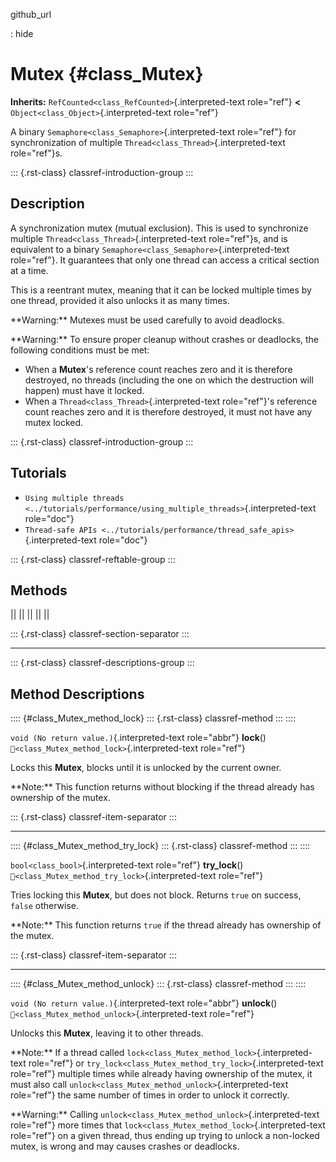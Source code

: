 github_url

:   hide

# Mutex {#class_Mutex}

**Inherits:** `RefCounted<class_RefCounted>`{.interpreted-text
role="ref"} **\<** `Object<class_Object>`{.interpreted-text role="ref"}

A binary `Semaphore<class_Semaphore>`{.interpreted-text role="ref"} for
synchronization of multiple `Thread<class_Thread>`{.interpreted-text
role="ref"}s.

::: {.rst-class}
classref-introduction-group
:::

## Description

A synchronization mutex (mutual exclusion). This is used to synchronize
multiple `Thread<class_Thread>`{.interpreted-text role="ref"}s, and is
equivalent to a binary `Semaphore<class_Semaphore>`{.interpreted-text
role="ref"}. It guarantees that only one thread can access a critical
section at a time.

This is a reentrant mutex, meaning that it can be locked multiple times
by one thread, provided it also unlocks it as many times.

\*\*Warning:\*\* Mutexes must be used carefully to avoid deadlocks.

\*\*Warning:\*\* To ensure proper cleanup without crashes or deadlocks,
the following conditions must be met:

- When a **Mutex**\'s reference count reaches zero and it is therefore
  destroyed, no threads (including the one on which the destruction will
  happen) must have it locked.
- When a `Thread<class_Thread>`{.interpreted-text role="ref"}\'s
  reference count reaches zero and it is therefore destroyed, it must
  not have any mutex locked.

::: {.rst-class}
classref-introduction-group
:::

## Tutorials

- `Using multiple threads <../tutorials/performance/using_multiple_threads>`{.interpreted-text
  role="doc"}
- `Thread-safe APIs <../tutorials/performance/thread_safe_apis>`{.interpreted-text
  role="doc"}

::: {.rst-class}
classref-reftable-group
:::

## Methods

||
||
||
||
||

::: {.rst-class}
classref-section-separator
:::

------------------------------------------------------------------------

::: {.rst-class}
classref-descriptions-group
:::

## Method Descriptions

:::: {#class_Mutex_method_lock}
::: {.rst-class}
classref-method
:::
::::

`void (No return value.)`{.interpreted-text role="abbr"} **lock**()
`🔗<class_Mutex_method_lock>`{.interpreted-text role="ref"}

Locks this **Mutex**, blocks until it is unlocked by the current owner.

\*\*Note:\*\* This function returns without blocking if the thread
already has ownership of the mutex.

::: {.rst-class}
classref-item-separator
:::

------------------------------------------------------------------------

:::: {#class_Mutex_method_try_lock}
::: {.rst-class}
classref-method
:::
::::

`bool<class_bool>`{.interpreted-text role="ref"} **try_lock**()
`🔗<class_Mutex_method_try_lock>`{.interpreted-text role="ref"}

Tries locking this **Mutex**, but does not block. Returns `true` on
success, `false` otherwise.

\*\*Note:\*\* This function returns `true` if the thread already has
ownership of the mutex.

::: {.rst-class}
classref-item-separator
:::

------------------------------------------------------------------------

:::: {#class_Mutex_method_unlock}
::: {.rst-class}
classref-method
:::
::::

`void (No return value.)`{.interpreted-text role="abbr"} **unlock**()
`🔗<class_Mutex_method_unlock>`{.interpreted-text role="ref"}

Unlocks this **Mutex**, leaving it to other threads.

\*\*Note:\*\* If a thread called
`lock<class_Mutex_method_lock>`{.interpreted-text role="ref"} or
`try_lock<class_Mutex_method_try_lock>`{.interpreted-text role="ref"}
multiple times while already having ownership of the mutex, it must also
call `unlock<class_Mutex_method_unlock>`{.interpreted-text role="ref"}
the same number of times in order to unlock it correctly.

\*\*Warning:\*\* Calling
`unlock<class_Mutex_method_unlock>`{.interpreted-text role="ref"} more
times that `lock<class_Mutex_method_lock>`{.interpreted-text role="ref"}
on a given thread, thus ending up trying to unlock a non-locked mutex,
is wrong and may causes crashes or deadlocks.
